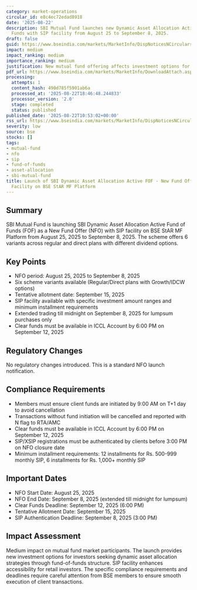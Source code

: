 ```yaml
---
category: market-operations
circular_id: e8c4ec72edad8918
date: '2025-08-22'
description: SBI Mutual Fund launches new Dynamic Asset Allocation Active Fund of
  Funds with SIP facility from August 25 to September 8, 2025.
draft: false
guid: https://www.bseindia.com/markets/MarketInfo/DispNoticesNCirculars.aspx?Noticeid={639B198C-DA18-4443-A03D-DEB370A7268C}&noticeno=20250822-12&dt=08/22/2025&icount=12&totcount=86&flag=0
impact: medium
impact_ranking: medium
importance_ranking: medium
justification: New mutual fund offering affects investment options for market participants
pdf_url: https://www.bseindia.com/markets/MarketInfo/DownloadAttach.aspx?id=20250822-12&attachedId=
processing:
  attempts: 1
  content_hash: 490d785f5901ab6a
  processed_at: '2025-08-22T18:46:48.244833'
  processor_version: '2.0'
  stage: completed
  status: published
published_date: '2025-08-22T10:53:02+00:00'
rss_url: https://www.bseindia.com/markets/MarketInfo/DispNoticesNCirculars.aspx?Noticeid={639B198C-DA18-4443-A03D-DEB370A7268C}&noticeno=20250822-12&dt=08/22/2025&icount=12&totcount=86&flag=0
severity: low
source: bse
stocks: []
tags:
- mutual-fund
- nfo
- sip
- fund-of-funds
- asset-allocation
- sbi-mutual-fund
title: Launch of SBI Dynamic Asset Allocation Active FOF - New Fund Offer with SIP
  Facility on BSE StAR MF Platform
---
```


## Summary

SBI Mutual Fund is launching SBI Dynamic Asset Allocation Active Fund of Funds (FOF) as a New Fund Offer (NFO) with SIP facility on BSE StAR MF Platform from August 25, 2025 to September 8, 2025. The scheme offers 6 variants across regular and direct plans with different dividend options.

## Key Points

- NFO period: August 25, 2025 to September 8, 2025
- Six scheme variants available (Regular/Direct plans with Growth/IDCW options)
- Tentative allotment date: September 15, 2025
- SIP facility available with specific investment amount ranges and minimum installment requirements
- Extended trading till midnight on September 8, 2025 for lumpsum purchases only
- Clear funds must be available in ICCL Account by 6:00 PM on September 12, 2025

## Regulatory Changes

No regulatory changes introduced. This is a standard NFO launch notification.

## Compliance Requirements

- Members must ensure client funds are initiated by 9:00 AM on T+1 day to avoid cancellation
- Transactions without fund initiation will be cancelled and reported with N flag to RTA/AMC
- Clear funds must be available in ICCL Account by 6:00 PM on September 12, 2025
- SIP/XSIP registrations must be authenticated by clients before 3:00 PM on NFO closure date
- Minimum installment requirements: 12 installments for Rs. 500-999 monthly SIP, 6 installments for Rs. 1,000+ monthly SIP

## Important Dates

- NFO Start Date: August 25, 2025
- NFO End Date: September 8, 2025 (extended till midnight for lumpsum)
- Clear Funds Deadline: September 12, 2025 (6:00 PM)
- Tentative Allotment Date: September 15, 2025
- SIP Authentication Deadline: September 8, 2025 (3:00 PM)

## Impact Assessment

Medium impact on mutual fund market participants. The launch provides new investment options for investors seeking dynamic asset allocation strategies through fund-of-funds structure. SIP facility enhances accessibility for retail investors. The specific compliance requirements and deadlines require careful attention from BSE members to ensure smooth execution of client transactions.